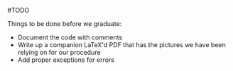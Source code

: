 #TODO

Things to be done before we graduate:
- Document the code with comments
- Write up a companion LaTeX'd PDF that has the pictures we have been
  relying on for our procedure
- Add proper exceptions for errors